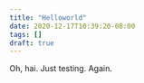 ```yaml
---
title: "Helloworld"
date: 2020-12-17T10:39:20-08:00
tags: []
draft: true
---
```


Oh, hai. Just testing. Again.

<!--more-->
